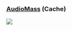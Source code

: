 ### [AudioMass](https://github.com/pkalogiros/AudioMass) (Cache)

![](https://img.shields.io/github/license/pkalogiros/AudioMass)